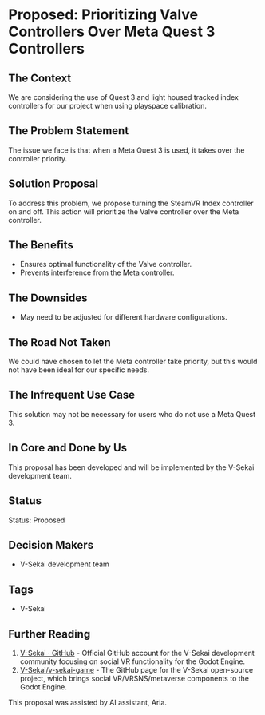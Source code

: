 # Proposed: Prioritizing Valve Controllers Over Meta Quest 3 Controllers

## The Context

We are considering the use of Quest 3 and light housed tracked index controllers for our project when using playspace calibration.

## The Problem Statement

The issue we face is that when a Meta Quest 3 is used, it takes over the controller priority.

## Solution Proposal

To address this problem, we propose turning the SteamVR Index controller on and off. This action will prioritize the Valve controller over the Meta controller.

## The Benefits

- Ensures optimal functionality of the Valve controller.
- Prevents interference from the Meta controller.

## The Downsides

- May need to be adjusted for different hardware configurations.

## The Road Not Taken

We could have chosen to let the Meta controller take priority, but this would not have been ideal for our specific needs.

## The Infrequent Use Case

This solution may not be necessary for users who do not use a Meta Quest 3.

## In Core and Done by Us

This proposal has been developed and will be implemented by the V-Sekai development team.

## Status

Status: Proposed <!-- Draft | Proposed | Rejected | Accepted | Deprecated | Superseded by -->

## Decision Makers

- V-Sekai development team

## Tags

- V-Sekai

## Further Reading

1. [V-Sekai · GitHub](https://github.com/v-sekai) - Official GitHub account for the V-Sekai development community focusing on social VR functionality for the Godot Engine.
2. [V-Sekai/v-sekai-game](https://github.com/v-sekai/v-sekai-game) - The GitHub page for the V-Sekai open-source project, which brings social VR/VRSNS/metaverse components to the Godot Engine.

This proposal was assisted by AI assistant, Aria.
